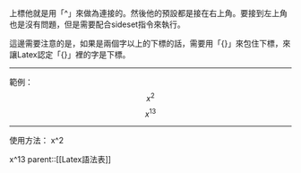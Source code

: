 上標他就是用「^」來做為連接的。然後他的預設都是接在右上角。要接到左上角也是沒有問題，但是需要配合sideset指令來執行。

這邊需要注意的是，如果是兩個字以上的下標的話，需要用「\{\}」來包住下標，來讓Latex認定「\{\}」裡的字是下標。
- - - 
範例：
$$
x^2
$$
$$
x^{13}
$$
- - -
使用方法：
x^2

x^13
parent::[[Latex語法表]]